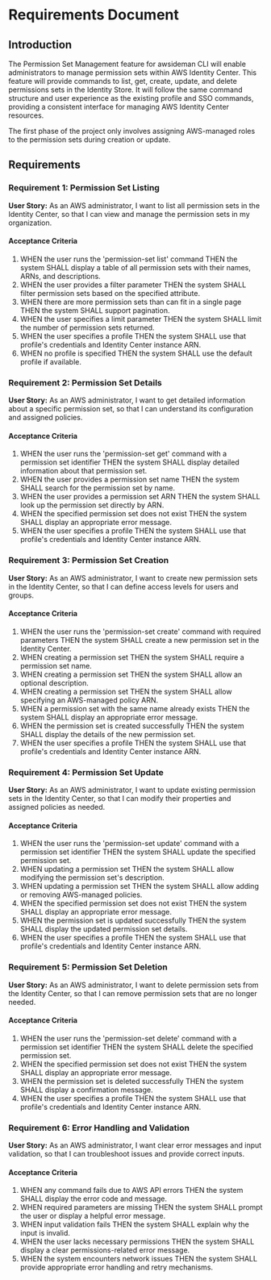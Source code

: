 # Requirements Document

## Introduction

The Permission Set Management feature for awsideman CLI will enable administrators to manage permission sets within AWS Identity Center. This feature will provide commands to list, get, create, update, and delete permissions sets in the Identity Store. It will follow the same command structure and user experience as the existing profile and SSO commands, providing a consistent interface for managing AWS Identity Center resources.

The first phase of the project only involves assigning AWS-managed roles to the permission sets during creation or update.

## Requirements

### Requirement 1: Permission Set Listing

**User Story:** As an AWS administrator, I want to list all permission sets in the Identity Center, so that I can view and manage the permission sets in my organization.

#### Acceptance Criteria

1. WHEN the user runs the 'permission-set list' command THEN the system SHALL display a table of all permission sets with their names, ARNs, and descriptions.
2. WHEN the user provides a filter parameter THEN the system SHALL filter permission sets based on the specified attribute.
3. WHEN there are more permission sets than can fit in a single page THEN the system SHALL support pagination.
4. WHEN the user specifies a limit parameter THEN the system SHALL limit the number of permission sets returned.
5. WHEN the user specifies a profile THEN the system SHALL use that profile's credentials and Identity Center instance ARN.
6. WHEN no profile is specified THEN the system SHALL use the default profile if available.

### Requirement 2: Permission Set Details

**User Story:** As an AWS administrator, I want to get detailed information about a specific permission set, so that I can understand its configuration and assigned policies.

#### Acceptance Criteria

1. WHEN the user runs the 'permission-set get' command with a permission set identifier THEN the system SHALL display detailed information about that permission set.
2. WHEN the user provides a permission set name THEN the system SHALL search for the permission set by name.
3. WHEN the user provides a permission set ARN THEN the system SHALL look up the permission set directly by ARN.
4. WHEN the specified permission set does not exist THEN the system SHALL display an appropriate error message.
5. WHEN the user specifies a profile THEN the system SHALL use that profile's credentials and Identity Center instance ARN.

### Requirement 3: Permission Set Creation

**User Story:** As an AWS administrator, I want to create new permission sets in the Identity Center, so that I can define access levels for users and groups.

#### Acceptance Criteria

1. WHEN the user runs the 'permission-set create' command with required parameters THEN the system SHALL create a new permission set in the Identity Center.
2. WHEN creating a permission set THEN the system SHALL require a permission set name.
3. WHEN creating a permission set THEN the system SHALL allow an optional description.
4. WHEN creating a permission set THEN the system SHALL allow specifying an AWS-managed policy ARN.
5. WHEN a permission set with the same name already exists THEN the system SHALL display an appropriate error message.
6. WHEN the permission set is created successfully THEN the system SHALL display the details of the new permission set.
7. WHEN the user specifies a profile THEN the system SHALL use that profile's credentials and Identity Center instance ARN.

### Requirement 4: Permission Set Update

**User Story:** As an AWS administrator, I want to update existing permission sets in the Identity Center, so that I can modify their properties and assigned policies as needed.

#### Acceptance Criteria

1. WHEN the user runs the 'permission-set update' command with a permission set identifier THEN the system SHALL update the specified permission set.
2. WHEN updating a permission set THEN the system SHALL allow modifying the permission set's description.
3. WHEN updating a permission set THEN the system SHALL allow adding or removing AWS-managed policies.
4. WHEN the specified permission set does not exist THEN the system SHALL display an appropriate error message.
5. WHEN the permission set is updated successfully THEN the system SHALL display the updated permission set details.
6. WHEN the user specifies a profile THEN the system SHALL use that profile's credentials and Identity Center instance ARN.

### Requirement 5: Permission Set Deletion

**User Story:** As an AWS administrator, I want to delete permission sets from the Identity Center, so that I can remove permission sets that are no longer needed.

#### Acceptance Criteria

1. WHEN the user runs the 'permission-set delete' command with a permission set identifier THEN the system SHALL delete the specified permission set.
2. WHEN the specified permission set does not exist THEN the system SHALL display an appropriate error message.
3. WHEN the permission set is deleted successfully THEN the system SHALL display a confirmation message.
4. WHEN the user specifies a profile THEN the system SHALL use that profile's credentials and Identity Center instance ARN.

### Requirement 6: Error Handling and Validation

**User Story:** As an AWS administrator, I want clear error messages and input validation, so that I can troubleshoot issues and provide correct inputs.

#### Acceptance Criteria

1. WHEN any command fails due to AWS API errors THEN the system SHALL display the error code and message.
2. WHEN required parameters are missing THEN the system SHALL prompt the user or display a helpful error message.
3. WHEN input validation fails THEN the system SHALL explain why the input is invalid.
4. WHEN the user lacks necessary permissions THEN the system SHALL display a clear permissions-related error message.
5. WHEN the system encounters network issues THEN the system SHALL provide appropriate error handling and retry mechanisms.